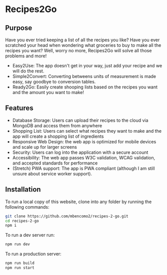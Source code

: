 # Recipes2Go

## Purpose

Have you ever tried keeping a list of all the recipes you like? Have you ever scratched your head when wondering what groceries to buy to make all the recipes you want? Well, worry no more, Recipes2Go will solve all those problems and more!

- Easy2Use: The app doesn't get in your way, just add your recipe and we will do the rest.
- Simple2Convert: Converting betweens units of measurement is made easy, say goodbye to conversion tables.
- Ready2Go: Easily create shooping lists based on the recipes you want and the amount you want to make!

## Features

- Database Storage: Users can upload their recipes to the cloud via MongoDB and access them from anywhere
- Shopping List: Users can select what recipes they want to make and the app will create a shopping list of ingredients
- Responsive Web Design: the web app is optimized for mobile devices and scale up for larger screens
- Security: Users can log into the application with a secure account
- Accessibility: The web app passes W3C validation, WCAG validation, and accepted standards for performance
- (Stretch) PWA support: The app is PWA compliant (although I am still unsure about service worker support).

## Installation

To run a local copy of this website, clone into any folder by running the following commands:

```bash
git clone https://github.com/mbencomo2/recipes-2-go.git
cd recipes-2-go
npm i
```

To run a dev server run:

```bash
npm run dev
```

To run a production server:

```bash
npm run build
npm run start
```
